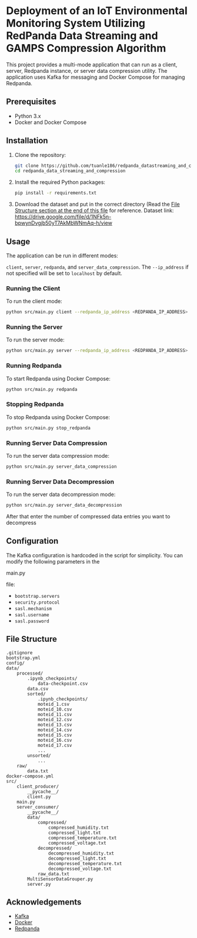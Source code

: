 # Deployment of an IoT Environmental Monitoring System Utilizing RedPanda Data Streaming and GAMPS Compression Algorithm

This project provides a multi-mode application that can run as a client, server, Redpanda instance, or server data compression utility. The application uses Kafka for messaging and Docker Compose for managing Redpanda.

## Prerequisites

- Python 3.x
- Docker and Docker Compose

## Installation

1. Clone the repository:
    ```sh
    git clone https://github.com/tuanle186/redpanda_datastreaming_and_compresison
    cd redpanda_data_streaming_and_compression
    ```

2. Install the required Python packages:
    ```sh
    pip install -r requirements.txt
    ```
3. Download the dataset and put in the correct directory (Read the [File Structure section at the end of this file](#File-Structure)  for reference.
   Dataset link: https://drive.google.com/file/d/1NFk5n-bpwynDvgjb50yT7AkMbWNmAq-h/view

## Usage

The application can be run in different modes: 

`client`, `server`, `redpanda`, and `server_data_compression`. The `--ip_address` if not specified will be set to `localhost` by default.

### Running the Client

To run the client mode:
```sh
python src/main.py client --redpanda_ip_address <REDPANDA_IP_ADDRESS>
```

### Running the Server

To run the server mode:
```sh
python src/main.py server --redpanda_ip_address <REDPANDA_IP_ADDRESS>
```

### Running Redpanda

To start Redpanda using Docker Compose:
```sh
python src/main.py redpanda
```

### Stopping Redpanda

To stop Redpanda using Docker Compose:
```sh
python src/main.py stop_redpanda
```

### Running Server Data Compression

To run the server data compression mode:
```sh
python src/main.py server_data_compression
```

### Running Server Data Decompression

To run the server data decompression mode:
```sh
python src/main.py server_data_decompression
```
After that enter the number of compressed data entries you want to decompress 

## Configuration

The Kafka configuration is hardcoded in the script for simplicity. You can modify the following parameters in the 

main.py

 file:

- `bootstrap.servers`
- `security.protocol`
- `sasl.mechanism`
- `sasl.username`
- `sasl.password`

## File Structure

```
.gitignore
bootstrap.yml
config/
data/
    processed/
        .ipynb_checkpoints/
            data-checkpoint.csv
        data.csv
        sorted/
            .ipynb_checkpoints/
            moteid_1.csv
            moteid_10.csv
            moteid_11.csv
            moteid_12.csv
            moteid_13.csv
            moteid_14.csv
            moteid_15.csv
            moteid_16.csv
            moteid_17.csv
            ...
        unsorted/
            ...
    raw/
        data.txt
docker-compose.yml
src/
    client_producer/
        __pycache__/
        client.py
    main.py
    server_consumer/
        __pycache__/
        data/
            compressed/
                compressed_humidity.txt
                compressed_light.txt
                compressed_temperature.txt
                compressed_voltage.txt
            decompressed/
                decompressed_humidity.txt
                decompressed_light.txt
                decompressed_temperature.txt
                decompressed_voltage.txt
            raw_data.txt
        MultiSensorDataGrouper.py
        server.py
```

## Acknowledgements

- [Kafka](https://kafka.apache.org/)
- [Docker](https://www.docker.com/)
- [Redpanda](https://vectorized.io/redpanda/)
